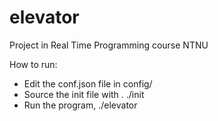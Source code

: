 elevator
========

Project in Real Time Programming course NTNU

How to run:
- Edit the conf.json file in config/
- Source the init file with . ./init
- Run the program, ./elevator


